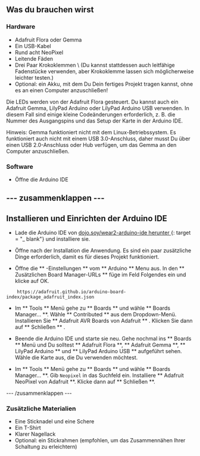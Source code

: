 ## Was du brauchen wirst

### Hardware

+ Adafruit Flora oder Gemma
+ Ein USB-Kabel
+ Rund acht NeoPixel
+ Leitende Fäden
+ Drei Paar Krokoklemmen \ (Du kannst stattdessen auch leitfähige Fadenstücke verwenden, aber Krokoklemme lassen sich möglicherweise leichter testen.)
+ Optional: ein Akku, mit dem Du Dein fertiges Projekt tragen kannst, ohne es an einen Computer anzuschließen!

Die LEDs werden von der Adafruit Flora gesteuert. Du kannst auch ein Adafruit Gemma, LilyPad Arduino oder LilyPad Arduino USB verwenden. In diesem Fall sind einige kleine Codeänderungen erforderlich, z. B. die Nummer des Ausgangspins und das Setup der Karte in der Arduino IDE.

Hinweis: Gemma funktioniert nicht mit dem Linux-Betriebssystem. Es funktioniert auch nicht mit einem USB 3.0-Anschluss, daher musst Du über einen USB 2.0-Anschluss oder Hub verfügen, um das Gemma an den Computer anzuschließen.

### Software

+ Öffne die Arduino IDE

--- zusammenklappen ---
---
Installieren und Einrichten der Arduino IDE
---

+ Lade die Arduino IDE von [ dojo.soy/wear2-arduino-ide herunter ](http://dojo.soy/wear2-arduino-ide) {: target = "_ blank"} und installiere sie.

+ Öffne nach der Installation die Anwendung. Es sind ein paar zusätzliche Dinge erforderlich, damit es für dieses Projekt funktioniert.

+ Öffne die ** -Einstellungen ** vom ** Arduino ** Menu aus. In den ** Zusätzlichen Board Manager-URLs ** füge im Feld Folgendes ein und klicke auf OK.

```
    https://adafruit.github.io/arduino-board-index/package_adafruit_index.json
```

+ Im ** Tools ** Menü gehe zu ** Boards ** und wähle ** Boards Manager... **. Wähle ** Contributed ** aus dem Dropdown-Menü. Installieren Sie ** Adafruit AVR Boards von Adafruit ** . Klicken Sie dann auf ** Schließen ** .

+ Beende die Arduino IDE und starte sie neu. Gehe nochmal ins ** Boards ** Menü und Du solltest ** Adafruit Flora **, ** Adafruit Gemma **, ** LilyPad Arduino ** und ** LilyPad Arduino USB ** aufgeführt sehen. Wähle die Karte aus, die Du verwenden möchtest.

+ Im ** Tools ** Menü gehe zu ** Boards ** und wähle ** Boards Manager... **. Gib ` Neopixel ` in das Suchfeld ein. Installiere ** Adafruit NeoPixel von Adafruit **. Klicke dann auf ** Schließen **.

--- /zusammenklappen ---

### Zusätzliche Materialien

+ Eine Sticknadel und eine Schere
+ Ein T-Shirt
+ Klarer Nagellack
+ Optional: ein Stickrahmen (empfohlen, um das Zusammennähen Ihrer Schaltung zu erleichtern)


